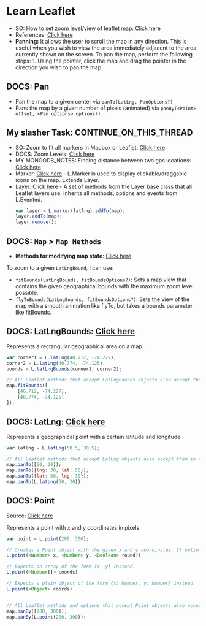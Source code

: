# Learn Leaflet

- SO: How to set zoom level/view of leaflet map: [Click here](https://stackoverflow.com/questions/48450273/how-to-set-zoom-level-view-of-leaflet-map)
- References: [Click here](https://leafletjs.com/reference.html)
- **Panning:** It allows the user to scroll the map in any direction. This is useful when you wish to view the area immediately adjacent to the area currently shown on the screen. To pan the map, perform the following steps: 1. Using the pointer, click the map and drag the pointer in the direction you wish to pan the map.

## DOCS: Pan

- Pan the map to a given center via `panTo(LatLng, PanOptions?)`
- Pans the map by a given number of pixels (animated) via `panBy(<Point> offset, <Pan options> options?)`

## My slasher Task: CONTINUE_ON_THIS_THREAD

- SO: Zoom to fit all markers in Mapbox or Leaflet: [Click here](https://stackoverflow.com/questions/16845614/zoom-to-fit-all-markers-in-mapbox-or-leaflet)
- DOCS: Zoom Levels: [Click here](https://leafletjs.com/examples/zoom-levels/)
- MY MONGODB_NOTES: Finding distance between two gps locations: [Click here](https://github.com/sahilrajput03/learning-monogo-and-mongoosejs#finding-distance-between-two-gps-locations-point-to-point-and-not-the-actual-travelling-distance-by-roads)
- Marker: [Click here](https://leafletjs.com/reference.html#marker) - L.Marker is used to display clickable/draggable icons on the map. Extends Layer.
- Layer: [Click here](https://leafletjs.com/reference.html#layer) - A set of methods from the Layer base class that all Leaflet layers use. Inherits all methods, options and events from L.Evented.
    ```js
    var layer = L.marker(latlng).addTo(map);
    layer.addTo(map);
    layer.remove();
    ```

## DOCS: `Map` > `Map Methods`

- **Methods for modifying map state:** [Click here](https://leafletjs.com/reference.html#map-methods-for-modifying-map-state)

To zoom to a given `LatLngBound`, I can use:

- `fitBounds(LatLngBounds, fitBoundsOptions?)`: Sets a map view that contains the given geographical bounds with the maximum zoom level possible.
- `flyToBounds(LatLngBounds, fitBoundsOptions?)`: Sets the view of the map with a smooth animation like flyTo, but takes a bounds parameter like fitBounds.

## DOCS: LatLngBounds: [Click here](https://leafletjs.com/reference.html#latlngbounds)

Represents a rectangular geographical area on a map.

```js
var corner1 = L.latLng(40.712, -74.227),
corner2 = L.latLng(40.774, -74.125),
bounds = L.latLngBounds(corner1, corner2);

// All Leaflet methods that accept LatLngBounds objects also accept them in a simple Array form (unless noted otherwise), so the bounds example above can be passed like this:
map.fitBounds([
    [40.712, -74.227],
    [40.774, -74.125]
]);
```

## DOCS: LatLng: [Click here](https://leafletjs.com/reference.html#latlng)

  Represents a geographical point with a certain latitude and longitude.

```js
var latlng = L.latLng(50.5, 30.5);

// All Leaflet methods that accept LatLng objects also accept them in a simple Array form and simple object form (unless noted otherwise), so these lines are equivalent:
map.panTo([50, 30]);
map.panTo({lng: 30, lat: 50});
map.panTo({lat: 50, lng: 30});
map.panTo(L.latLng(50, 30));
```

## DOCS: Point

Source: [Click here](https://leafletjs.com/reference.html#point)

Represents a point with x and y coordinates in pixels.

```ts
var point = L.point(200, 300);

// Creates a Point object with the given x and y coordinates. If optional round is set to true, rounds the x and y values.
L.point(<Number> x, <Number> y, <Boolean> round?)

// Expects an array of the form [x, y] instead.
L.point(<Number[]> coords)

// Expects a plain object of the form {x: Number, y: Number} instead.
L.point(<Object> coords)


// All Leaflet methods and options that accept Point objects also accept them in a simple Array form (unless noted otherwise), so these lines are equivalent:
map.panBy([200, 300]);
map.panBy(L.point(200, 300));
```
